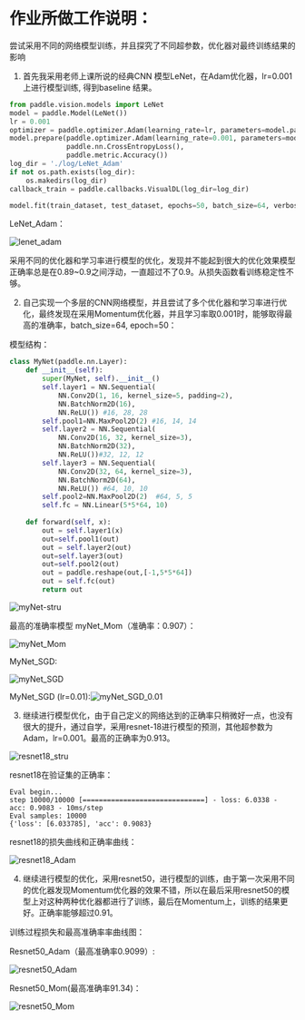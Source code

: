 # 作业所做工作说明：

尝试采用不同的网络模型训练，并且探究了不同超参数，优化器对最终训练结果的影响

1. 首先我采用老师上课所说的经典CNN 模型LeNet，在Adam优化器，lr=0.001上进行模型训练,  得到baseline 结果。

```python
from paddle.vision.models import LeNet
model = paddle.Model(LeNet())
lr = 0.001
optimizer = paddle.optimizer.Adam(learning_rate=lr, parameters=model.parameters())
model.prepare(paddle.optimizer.Adam(learning_rate=0.001, parameters=model.parameters()),
              paddle.nn.CrossEntropyLoss(),
              paddle.metric.Accuracy())
log_dir = './log/LeNet_Adam'
if not os.path.exists(log_dir):
    os.makedirs(log_dir)
callback_train = paddle.callbacks.VisualDL(log_dir=log_dir)

model.fit(train_dataset, test_dataset, epochs=50, batch_size=64, verbose=1, callbacks=callback_train)
```

LeNet_Adam：

![lenet_adam](img/lenet_adam.png)

采用不同的优化器和学习率进行模型的优化，发现并不能起到很大的优化效果模型正确率总是在0.89~0.9之间浮动，一直超过不了0.9。从损失函数看训练稳定性不够。

2. 自己实现一个多层的CNN网络模型，并且尝试了多个优化器和学习率进行优化，最终发现在采用Momentum优化器，并且学习率取0.001时，能够取得最高的准确率，batch_size=64, epoch=50：

模型结构：

```python
class MyNet(paddle.nn.Layer):    
    def __init__(self):
        super(MyNet, self).__init__()
        self.layer1 = NN.Sequential(   
            NN.Conv2D(1, 16, kernel_size=5, padding=2),
            NN.BatchNorm2D(16), 
            NN.ReLU()) #16, 28, 28
        self.pool1=NN.MaxPool2D(2) #16, 14, 14
        self.layer2 = NN.Sequential(
            NN.Conv2D(16, 32, kernel_size=3),
            NN.BatchNorm2D(32),
            NN.ReLU())#32, 12, 12
        self.layer3 = NN.Sequential(
            NN.Conv2D(32, 64, kernel_size=3),
            NN.BatchNorm2D(64),
            NN.ReLU()) #64, 10, 10
        self.pool2=NN.MaxPool2D(2)  #64, 5, 5
        self.fc = NN.Linear(5*5*64, 10)
        
    def forward(self, x):
        out = self.layer1(x)
        out=self.pool1(out)
        out = self.layer2(out)
        out=self.layer3(out)
        out=self.pool2(out)
        out = paddle.reshape(out,[-1,5*5*64])
        out = self.fc(out)
        return out
```

![myNet-stru](img/myNet-stru.png)

最高的准确率模型 myNet_Mom（准确率：0.907）：

![myNet_Mom](img/myNet_Mom.png)

MyNet_SGD:

![myNet_SGD](img/myNet_SGD.png)

MyNet_SGD (lr=0.01):![myNet_SGD_0.01](img/myNet_SGD_0.01.png)



3. 继续进行模型优化，由于自己定义的网络达到的正确率只稍微好一点，也没有很大的提升，通过自学，采用resnet-18进行模型的预测，其他超参数为 Adam，lr=0.001。最高的正确率为0.913。

![resnet18_stru](img/resnet18_stru.png)

resnet18在验证集的正确率：

```
Eval begin...
step 10000/10000 [==============================] - loss: 6.0338 - acc: 0.9083 - 10ms/step        
Eval samples: 10000
{'loss': [6.033785], 'acc': 0.9083}
```

resnet18的损失曲线和正确率曲线：

![resnet18_Adam](img/resnet18_Adam.png)

4. 继续进行模型的优化，采用resnet50，进行模型的训练，由于第一次采用不同的优化器发现Momentum优化器的效果不错，所以在最后采用resnet50的模型上对这种两种优化器都进行了训练，最后在Momentum上，训练的结果更好。正确率能够超过0.91。

训练过程损失和最高准确率率曲线图：

Resnet50_Adam（最高准确率0.9099）:  

![resnet50_Adam](img/resnet50_Adam.png)

Resnet50_Mom(最高准确率91.34)：

![resnet50_Mom](img/resnet50_Mom.png)


